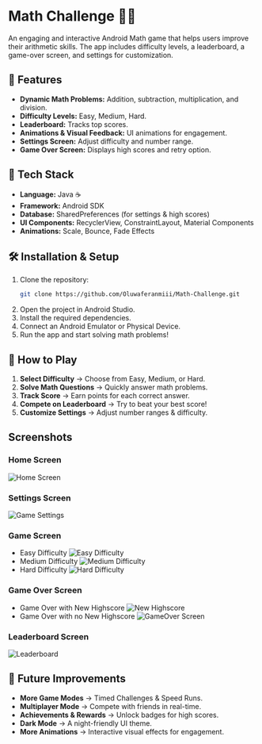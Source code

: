 # Math Challenge 🧮🎯
An engaging and interactive Android Math game that helps users improve their arithmetic skills. The app includes difficulty levels, a leaderboard, a game-over screen, and settings for customization. 

## 🚀 Features
- **Dynamic Math Problems:** Addition, subtraction, multiplication, and division.
- **Difficulty Levels:** Easy, Medium, Hard.
- **Leaderboard:** Tracks top scores.
- **Animations & Visual Feedback:** UI animations for engagement.
- **Settings Screen:** Adjust difficulty and number range.
- **Game Over Screen:** Displays high scores and retry option.

## 🔧 Tech Stack
- **Language:** Java ☕
- **Framework:** Android SDK 
- **Database:** SharedPreferences (for settings & high scores)
- **UI Components:** RecyclerView, ConstraintLayout, Material Components
- **Animations:** Scale, Bounce, Fade Effects


## 🛠 Installation & Setup
1. Clone the repository:
   ```sh
   git clone https://github.com/Oluwaferanmiii/Math-Challenge.git

2. Open the project in Android Studio.
3. Install the required dependencies.
4. Connect an Android Emulator or Physical Device.
5. Run the app and start solving math problems!


## 📜 How to Play
1. **Select Difficulty** → Choose from Easy, Medium, or Hard.
2. **Solve Math Questions** → Quickly answer math problems.
3. **Track Score** → Earn points for each correct answer.
4. **Compete on Leaderboard** → Try to beat your best score!
5. **Customize Settings** → Adjust number ranges & difficulty.


## Screenshots
### Home Screen 
![Home Screen](https://github.com/user-attachments/assets/214c94cf-ab98-4968-ab9c-bd12aee6f522)

### Settings Screen
![Game Settings](https://github.com/user-attachments/assets/8ef0cd22-8675-447a-ac07-6cfe8a73244e)

### Game Screen
* Easy Difficulty
  ![Easy Difficulty](https://github.com/user-attachments/assets/52f7496d-0430-471d-8cb7-48e35bf4be7d)
* Medium Difficulty
  ![Medium Difficulty](https://github.com/user-attachments/assets/691e673e-2153-4828-8160-2e7ecf117540)
* Hard Difficulty
  ![Hard Difficulty](https://github.com/user-attachments/assets/99f414ec-eb7b-46c6-afe9-1b4a2662a98d)

### Game Over Screen
* Game Over with New Highscore
  ![New Highscore](https://github.com/user-attachments/assets/3e529578-a6f7-4624-98e2-5148ebcb8f4d)
* Game Over with no New Highscore
  ![GameOver Screen](https://github.com/user-attachments/assets/c66e7512-2a02-4e72-877d-67abb19faaac)

### Leaderboard Screen
![Leaderboard](https://github.com/user-attachments/assets/7509bf80-e134-42c2-9c8e-a4dd3abc54bd)



## 🚀 Future Improvements
- **More Game Modes** → Timed Challenges & Speed Runs.
- **Multiplayer Mode** → Compete with friends in real-time.
- **Achievements & Rewards** → Unlock badges for high scores.
- **Dark Mode** → A night-friendly UI theme.
- **More Animations** → Interactive visual effects for engagement.




